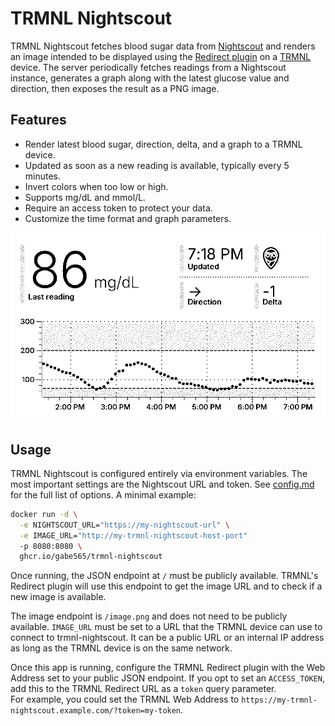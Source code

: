 # TRMNL Nightscout

TRMNL Nightscout fetches blood sugar data from [Nightscout](https://github.com/nightscout/cgm-remote-monitor) and renders an image intended to be displayed using the [Redirect plugin](https://help.usetrmnl.com/en/articles/11035846-redirect-plugin) on a [TRMNL](https://usetrmnl.com) device. The server periodically fetches readings from a Nightscout instance, generates a graph along with the latest glucose value and direction, then exposes the result as a PNG image.

## Features
- Render latest blood sugar, direction, delta, and a graph to a TRMNL device.
- Updated as soon as a new reading is available, typically every 5 minutes.
- Invert colors when too low or high.
- Supports mg/dL and mmol/L.
- Require an access token to protect your data.
- Customize the time format and graph parameters.

<p align="center">
  <picture>
    <source media="(prefers-color-scheme: dark)" srcset="assets/preview_dark.png">
    <img src="assets/preview_light.png" alt="TRMNL Nightscout preview">
  </picture>
</p>

## Usage

TRMNL Nightscout is configured entirely via environment variables. The most important settings are the Nightscout URL and token. See [config.md](config.md) for the full list of options. A minimal example:

```bash
docker run -d \
  -e NIGHTSCOUT_URL="https://my-nightscout-url" \
  -e IMAGE_URL="http://my-trmnl-nightscout-host-port"
  -p 8080:8080 \
  ghcr.io/gabe565/trmnl-nightscout
```

Once running, the JSON endpoint at `/` must be publicly available. TRMNL's Redirect plugin will use this endpoint to get the image URL and to check if a new image is available.

The image endpoint is `/image.png` and does not need to be publicly available. `IMAGE_URL` must be set to a URL that the TRMNL device can use to connect to trmnl-nightscout. It can be a public URL or an internal IP address as long as the TRMNL device is on the same network.

Once this app is running, configure the TRMNL Redirect plugin with the Web Address set to your public JSON endpoint. If you opt to set an `ACCESS_TOKEN`, add this to the TRMNL Redirect URL as a `token` query parameter.  
For example, you could set the TRMNL Web Address to `https://my-trmnl-nightscout.example.com/?token=my-token`.
